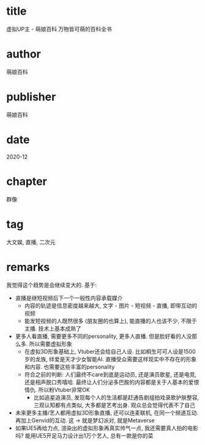 # title
虚拟UP主 - 萌娘百科 万物皆可萌的百科全书

# author
萌娘百科

# publisher
萌娘百科

# date
2020-12

# chapter
群像

# tag
大文娱, 直播, 二次元

# remarks
我觉得这个趋势是会继续变大的. 基于:

- 直播是继短视频后下一个一般性内容承载媒介
  - 内容的轨迹是信息密度越来越大, 文字 - 图片 - 短视频 - 直播, 即带互动的视频
  - 能发短视频的人既然很多 (朋友圈的也算上), 能直播的人也该不少, 不限于主播. 技术上基本成熟了
- 更多人看直播, 需要更多不同的personality, 更多人直播. 但是脸好看的人没那么多. 所以需要虚拟形象
  - 在虚拟3D形象基础上, Vtuber还会给自己人设. 比如桐生可可人设是1500岁的龙族, 绊爱是天才少女智能AI. 直播受众需要这样现实中不存在的形象和内容. 也需要这些丰富的personality
  - 符合之前的判断: 人们最终不care到底是运动员, 还是演员歌星, 还是电竞, 还是相声脱口秀嘻哈. 最终让人们分泌多巴胺的内容都是关于人基本的爱恨情仇. 所以粉Vtuber非常OK
    - 比如追星追演员, 发现每个人的生活都是赶通告剧组拍戏录歌护肤整容, 三观认知都有点类似, 大多都是艺考出身. 观众总会觉得代表不了自己
- 未来更多主播/艺人都用虚拟3D形象直播, 还可以连麦联机, 在同一个频道互动. 再加上Genvid的互动. 这 → 就是梦幻派对, 就是Metaverse
- 如果UE5再给力点, 渲染出的虚拟形象再真实帅气一点, 我还需要真人拍的电影吗? 能用UE5开足马力设计出1万个艺人, 总有一款是你的菜
